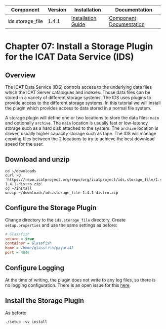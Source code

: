 | Component         | Version | Installation                                                                                      | Documentation |
| ---------         | ------- | ------------                                                                                      | ------------- |
| ids.storage_file  | 1.4.1   | [Installation Guide](https://repo.icatproject.org/site/ids/storage_file/1.4.1/installation.html)  | [Component Documentation](https://icatproject.org/user-documentation/icat-data-service) |

Chapter 07: Install a Storage Plugin for the ICAT Data Service (IDS)
===================================================================

Overview
--------

The ICAT Data Service (IDS) controls access to the underlying data files which the ICAT Server catalogues and indexes. Those data files can be stored in a variety of different storage systems. The IDS uses plugins to provide access to the different storage systems. In this tutorial we will install the plugin which provides access to data stored in a normal file system.

A storage plugin will define one or two locations to store the data files: `main` and optionally `archive`. The `main` location is usually fast or low-latency storage such as a hard disk attached to the system. The `archive` location is slower, usually higher capacity storage such as tape. The IDS will manage copying files between the 2 locations to try to achieve the best download speed for the user.

Download and unzip
------------------
```Shell
cd ~/downloads
curl -O 'https://repo.icatproject.org/repo/org/icatproject/ids.storage_file/1.4.1/ids.storage_file-1.4.1-distro.zip'
cd ~/install
unzip ~/downloads/ids.storage_file-1.4.1-distro.zip
```

Configure the Storage Plugin
----------------------------

Change directory to the `ids.storage_file` directory. Create `setup.properties` and use the same settings as before:
```INI
# Glassfish
secure = true
container = Glassfish
home = /home/glassfish/payara41
port = 4848
```

Configure Logging
-----------------

At the time of writing, the plugin does not write to any log files, so there is no logging configuration. There is an open issue for this [here](https://github.com/icatproject/ids.server/issues/76).

Install the Storage Plugin
--------------------------
As before:
```Shell
./setup -vv install
```


